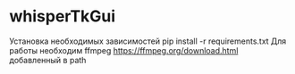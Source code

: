 # whisperTkGui

Установка необходимых зависимостей pip install -r requirements.txt
Для работы необходим ffmpeg https://ffmpeg.org/download.html добавленный в path
